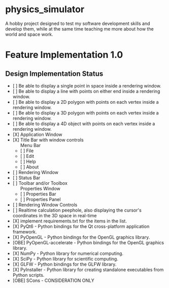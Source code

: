 # physics_simulator
A hobby project designed to test my software development skills and develop them, while at the same time teaching me more about how the world and space work.

# Feature Implementation 1.0

## Design Implementation Status
<UL>
<LI>[ ] Be able to display a single point in space inside a rendering window.
<LI>[ ] Be able to display a line with points on either end inside a rendering window.
<LI>[ ] Be able to display a 2D polygon with points on each vertex inside a rendering window.
<LI>[ ] Be able to display a 3D polygon with points on each vertex inside a rendering window.
<LI>[ ] Be able to display a 4D object with points on each vertex inside a rendering window.
<LI>[X] Application Window
<LI>[X] Title Bar with window controls
<UL>Menu Bar
    <LI>[ ] File
    <LI>[ ] Edit
    <LI>[ ] Help
    <LI>[ ] About
</UL>
<LI>[ ] Rendering Window
<LI>[ ] Status Bar
<LI>[ ] Toolbar and/or Toolbox
<UL>Properties Window
    <LI>[ ] Properties Bar
    <LI>[ ] Properties Panel
</UL>
<LI>[ ] Rendering Window Controls
<LI>[ ] Realtime calculation peephole, also displaying the cursor's coordinates in the 3D space in real-time
<LI>[X] implement requirements.txt for the items in the list.
<LI>[X] PyQt6 - Python bindings for the Qt cross-platform application framework.
<LI>[X] PyOpenGL - Python bindings for the OpenGL graphics library.
<LI>[OBE] PyOpenGL-accelerate - Python bindings for the OpenGL graphics library.
<LI>[X] NumPy - Python library for numerical computing.
<LI>[X] SciPy - Python library for scientific computing.
<LI>[X] GLFW - Python bindings for the GLFW library.
<LI>[X] PyInstaller - Python library for creating standalone executables from Python scripts.
<LI>[OBE] SCons - CONSIDERATION ONLY
</UL>
